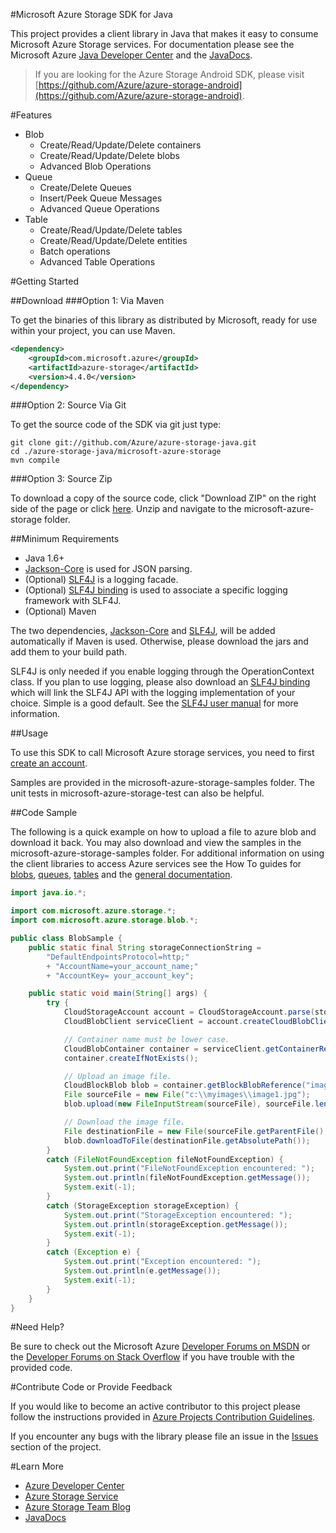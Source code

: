 #Microsoft Azure Storage SDK for Java

This project provides a client library in Java that makes it easy to consume Microsoft Azure Storage services. For documentation please see the Microsoft Azure [Java Developer Center](http://azure.microsoft.com/en-us/develop/java/) and the [JavaDocs](http://azure.github.io/azure-storage-java/).

> If you are looking for the Azure Storage Android SDK, please visit [https://github.com/Azure/azure-storage-android](https://github.com/Azure/azure-storage-android).

#Features
  * Blob
      * Create/Read/Update/Delete containers
      * Create/Read/Update/Delete blobs
      * Advanced Blob Operations
  * Queue
      * Create/Delete Queues
      * Insert/Peek Queue Messages
      * Advanced Queue Operations
  * Table
      * Create/Read/Update/Delete tables
      * Create/Read/Update/Delete entities
      * Batch operations
      * Advanced Table Operations

#Getting Started

##Download
###Option 1: Via Maven

To get the binaries of this library as distributed by Microsoft, ready for use within your project, you can use Maven.

```xml
<dependency>
	<groupId>com.microsoft.azure</groupId>
	<artifactId>azure-storage</artifactId>
	<version>4.4.0</version>
</dependency>
```

###Option 2: Source Via Git

To get the source code of the SDK via git just type:

    git clone git://github.com/Azure/azure-storage-java.git
    cd ./azure-storage-java/microsoft-azure-storage
    mvn compile

###Option 3: Source Zip

To download a copy of the source code, click "Download ZIP" on the right side of the page or click [here](https://github.com/Azure/azure-storage-java/archive/master.zip). Unzip and navigate to the microsoft-azure-storage folder.

##Minimum Requirements

* Java 1.6+
* [Jackson-Core](https://github.com/FasterXML/jackson-core) is used for JSON parsing. 
* (Optional) [SLF4J](http://www.slf4j.org/) is a logging facade.
* (Optional) [SLF4J binding](http://www.slf4j.org/manual.html) is used to associate a specific logging framework with SLF4J.
* (Optional) Maven

The two dependencies, [Jackson-Core](https://github.com/FasterXML/jackson-core) and [SLF4J](http://www.slf4j.org/), will be added automatically if Maven is used. Otherwise, please download the jars and add them to your build path. 

SLF4J is only needed if you enable logging through the OperationContext class. If you plan to use logging, please also download an [SLF4J binding](http://repo2.maven.org/maven2/org/slf4j/) which will link the SLF4J API with the logging implementation of your choice. Simple is a good default. See the [SLF4J user manual](http://www.slf4j.org/manual.html) for more information.

##Usage

To use this SDK to call Microsoft Azure storage services, you need to first [create an account](https://account.windowsazure.com/signup).

Samples are provided in the microsoft-azure-storage-samples folder. The unit tests in microsoft-azure-storage-test can also be helpful.

##Code Sample

The following is a quick example on how to upload a file to azure blob and download it back. You may also download and view the samples in the microsoft-azure-storage-samples folder. For additional information on using the client libraries to access Azure services see the How To guides for [blobs](http://azure.microsoft.com/en-us/documentation/articles/storage-java-how-to-use-blob-storage/), [queues](http://azure.microsoft.com/en-us/documentation/articles/storage-java-how-to-use-queue-storage/), [tables](http://azure.microsoft.com/en-us/documentation/articles/storage-java-how-to-use-table-storage/) and the [general documentation](http://azure.microsoft.com/en-us/develop/java/).

```java
import java.io.*;

import com.microsoft.azure.storage.*;
import com.microsoft.azure.storage.blob.*;

public class BlobSample {
	public static final String storageConnectionString =
		"DefaultEndpointsProtocol=http;"
		+ "AccountName=your_account_name;"
		+ "AccountKey= your_account_key";

	public static void main(String[] args) {
		try {
			CloudStorageAccount account = CloudStorageAccount.parse(storageConnectionString);
            CloudBlobClient serviceClient = account.createCloudBlobClient();

            // Container name must be lower case.
            CloudBlobContainer container = serviceClient.getContainerReference("myimages");
            container.createIfNotExists();

            // Upload an image file.
            CloudBlockBlob blob = container.getBlockBlobReference("image1.jpg");
            File sourceFile = new File("c:\\myimages\\image1.jpg");
            blob.upload(new FileInputStream(sourceFile), sourceFile.length());

            // Download the image file.
            File destinationFile = new File(sourceFile.getParentFile(), "image1Download.tmp");
            blob.downloadToFile(destinationFile.getAbsolutePath());
        }
        catch (FileNotFoundException fileNotFoundException) {
            System.out.print("FileNotFoundException encountered: ");
            System.out.println(fileNotFoundException.getMessage());
            System.exit(-1);
        }
        catch (StorageException storageException) {
            System.out.print("StorageException encountered: ");
            System.out.println(storageException.getMessage());
            System.exit(-1);
        }
        catch (Exception e) {
            System.out.print("Exception encountered: ");
            System.out.println(e.getMessage());
            System.exit(-1);
        }
	}
}
```

#Need Help?

Be sure to check out the Microsoft Azure [Developer Forums on MSDN](http://social.msdn.microsoft.com/Forums/windowsazure/en-US/home?forum=windowsazuredata) or the [Developer Forums on Stack Overflow](http://stackoverflow.com/questions/tagged/azure+windows-azure-storage) if you have trouble with the provided code.

#Contribute Code or Provide Feedback

If you would like to become an active contributor to this project please follow the instructions provided in [Azure Projects Contribution Guidelines](http://azure.github.io/guidelines/).

If you encounter any bugs with the library please file an issue in the [Issues](https://github.com/Azure/azure-storage-java/issues) section of the project.

#Learn More

* [Azure Developer Center](http://azure.microsoft.com/en-us/develop/java/)
* [Azure Storage Service](http://azure.microsoft.com/en-us/documentation/services/storage/)
* [Azure Storage Team Blog](http://blogs.msdn.com/b/windowsazurestorage/)
* [JavaDocs](http://azure.github.io/azure-storage-java/)
